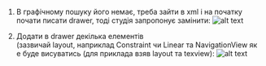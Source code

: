 1. В графічному пошуку його немає, треба зайти в xml і на початку почати писати drawer, тоді студія запропонує замінити:
![alt text](pictures/DrawerLayout-1.png)

2. Додати в drawer декілька елементів (зазвичай layout, наприклад Constraint чи Linear та NavigationView яке буде висуватись (для приклада взяв layout та texview):
![alt text](pictures/DrawerLayout-1.png)
